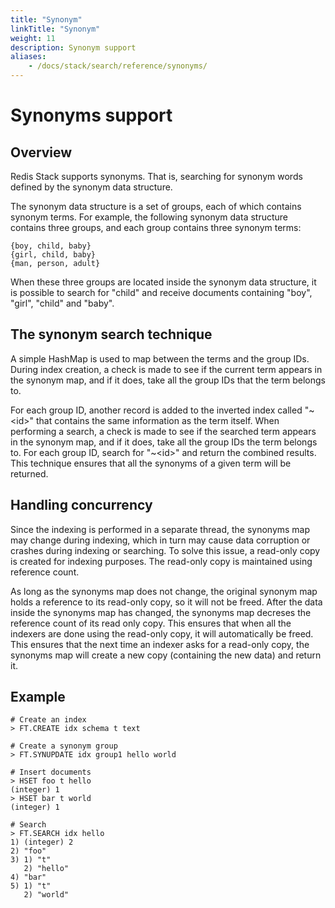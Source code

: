 ```yaml
---
title: "Synonym"
linkTitle: "Synonym"
weight: 11
description: Synonym support
aliases: 
    - /docs/stack/search/reference/synonyms/
---
```


# Synonyms support

## Overview

Redis Stack supports synonyms. That is, searching for synonym words defined by the synonym data structure.

The synonym data structure is a set of groups, each of which contains synonym terms. For example, the following synonym data structure contains three groups, and each group contains three synonym terms:

```
{boy, child, baby}
{girl, child, baby}
{man, person, adult}
```

When these three groups are located inside the synonym data structure, it is possible to search for "child" and receive documents containing "boy", "girl", "child" and "baby".

## The synonym search technique

A simple HashMap is used to map between the terms and the group IDs. During index creation, a check is made to see if the current term appears in the synonym map, and if it does, take all the group IDs that the term belongs to.

For each group ID, another record is added to the inverted index called "\~\<id\>" that contains the same information as the term itself. When performing a search, a check is made to see if the searched term appears in the synonym map, and if it does, take all the group IDs the term belongs to. For each group ID, search for "\~\<id\>" and return the combined results. This technique ensures that all the synonyms of a given term will be returned.

## Handling concurrency

Since the indexing is performed in a separate thread, the synonyms map may change during indexing, which in turn may cause data corruption or crashes during indexing or searching. To solve this issue, a read-only copy is created for indexing purposes. The read-only copy is maintained using reference count.

As long as the synonyms map does not change, the original synonym map holds a reference to its read-only copy, so it will not be freed. After the data inside the synonyms map has changed, the synonyms map decreses the reference count of its read only copy. This ensures that when all the indexers are done using the read-only copy, it will automatically be freed. This ensures that the next time an indexer asks for a read-only copy, the synonyms map will create a new copy (containing the new data) and return it.

## Example

```
# Create an index
> FT.CREATE idx schema t text

# Create a synonym group 
> FT.SYNUPDATE idx group1 hello world

# Insert documents
> HSET foo t hello
(integer) 1
> HSET bar t world
(integer) 1

# Search
> FT.SEARCH idx hello
1) (integer) 2
2) "foo"
3) 1) "t"
   2) "hello"
4) "bar"
5) 1) "t"
   2) "world"
```
